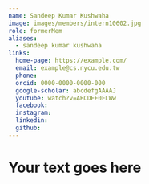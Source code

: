 ```yaml
---
name: Sandeep Kumar Kushwaha 
image: images/members/intern10602.jpg 
role: formerMem
aliases:
  - sandeep kumar kushwaha
links:
  home-page: https://example.com/
  email: example@cs.nycu.edu.tw
  phone: 
  orcid: 0000-0000-0000-000
  google-scholar: abcdefgAAAAJ
  youtube: watch?v=ABCDEF0FLWw
  facebook:
  instagram:
  linkedin:
  github:
---
```

# Your text goes here

